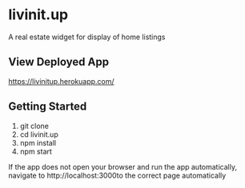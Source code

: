# livinit.up
A real estate widget for display of home listings

## View Deployed App
https://livinitup.herokuapp.com/

## Getting Started

1. git clone
2. cd livinit.up
3. npm install
4. npm start

If the app does not open your browser and run the app automatically, navigate to http://localhost:3000to the correct page automatically
